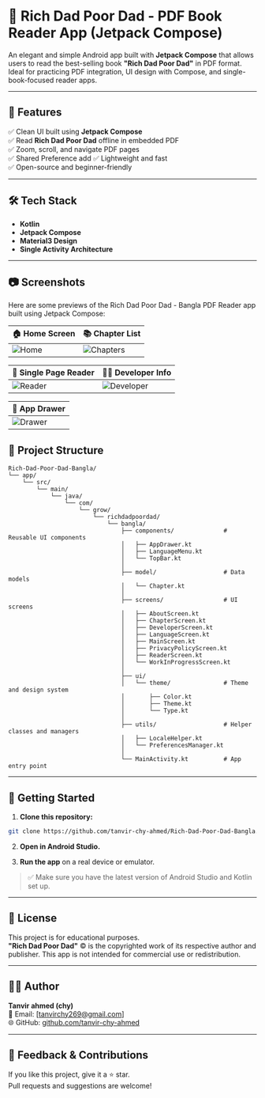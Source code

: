 # 📘 Rich Dad Poor Dad - PDF Book Reader App (Jetpack Compose)

An elegant and simple Android app built with **Jetpack Compose** that allows users to read the best-selling book **"Rich Dad Poor Dad"** in PDF format. Ideal for practicing PDF integration, UI design with Compose, and single-book-focused reader apps.

---

## 🧩 Features

✅ Clean UI built using **Jetpack Compose**  
✅ Read **Rich Dad Poor Dad** offline in embedded PDF  
✅ Zoom, scroll, and navigate PDF pages  
✅ Shared Preference add
✅ Lightweight and fast  
✅ Open-source and beginner-friendly

---

## 🛠️ Tech Stack

- **Kotlin**
- **Jetpack Compose** 
- **Material3 Design**
- **Single Activity Architecture**

---
## 📷 Screenshots

Here are some previews of the Rich Dad Poor Dad - Bangla PDF Reader app built using Jetpack Compose:

| 🏠 Home Screen | 📚 Chapter List |
|----------------|------------------|
| ![Home](https://github.com/user-attachments/assets/640b02af-17cf-491f-a453-ff736d2cfce6) | ![Chapters](https://github.com/user-attachments/assets/5d38fe93-38a0-439d-adc8-bddbb6ae5bac) |

| 📖 Single Page Reader | 👨‍💻 Developer Info |
|------------------------|---------------------|
| ![Reader](https://github.com/user-attachments/assets/c28a1d8c-70b7-4004-9de1-0ef3091c555c) | ![Developer](https://github.com/user-attachments/assets/6c5c3970-81f1-4e9b-acf7-ecbb1c53d8a5) |

| 📂 App Drawer |
|----------------|
| ![Drawer](https://github.com/user-attachments/assets/8988755c-6fbc-408f-880b-3ce5cf6996f4) |



## 📂 Project Structure

```
Rich-Dad-Poor-Dad-Bangla/
└── app/
    └── src/
        └── main/
            └── java/
                └── com/
                    └── grow/
                        └── richdadpoordad/
                            └── bangla/
                                ├── components/              # Reusable UI components
                                │   ├── AppDrawer.kt
                                │   ├── LanguageMenu.kt
                                │   └── TopBar.kt
                                │
                                ├── model/                   # Data models
                                │   └── Chapter.kt
                                │
                                ├── screens/                 # UI screens
                                │   ├── AboutScreen.kt
                                │   ├── ChapterScreen.kt
                                │   ├── DeveloperScreen.kt
                                │   ├── LanguageScreen.kt
                                │   ├── MainScreen.kt
                                │   ├── PrivacyPolicyScreen.kt
                                │   ├── ReaderScreen.kt
                                │   └── WorkInProgressScreen.kt
                                │
                                ├── ui/
                                │   └── theme/               # Theme and design system
                                │       ├── Color.kt
                                │       ├── Theme.kt
                                │       └── Type.kt
                                │
                                ├── utils/                   # Helper classes and managers
                                │   ├── LocaleHelper.kt
                                │   └── PreferencesManager.kt
                                │
                                └── MainActivity.kt          # App entry point
```


---

## 🚀 Getting Started

1. **Clone this repository:**

```bash
git clone https://github.com/tanvir-chy-ahmed/Rich-Dad-Poor-Dad-Bangla.git
```

2. **Open in Android Studio.**

3. **Run the app** on a real device or emulator.

> ✅ Make sure you have the latest version of Android Studio and Kotlin set up.

---

## 📄 License

This project is for educational purposes.  
**"Rich Dad Poor Dad"** © is the copyrighted work of its respective author and publisher. This app is not intended for commercial use or redistribution.

---

## 👨‍💻 Author

**Tanvir ahmed (chy)**  
📧 Email: [tanvirchy269@gmail.com]  
🌐 GitHub: [github.com/tanvir-chy-ahmed](https://github.com/tanvir-chy-ahmed/Rich-Dad-Poor-Dad-Bangla)

---

## 💬 Feedback & Contributions

If you like this project, give it a ⭐ star.  
Pull requests and suggestions are welcome!

